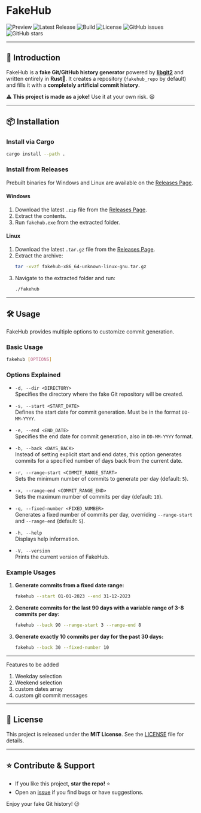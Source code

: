 # FakeHub
![Preview](https://github.com/user-attachments/assets/843a70ee-3110-4d78-8b41-e4d74b67d176)
![Latest Release](https://img.shields.io/github/v/release/lordofwizard/fakehub?style=flat)
![Build](https://img.shields.io/github/actions/workflow/status/lordofwizard/fakehub/build_test.yml?branch=main&style=flat)
![License](https://img.shields.io/github/license/lordofwizard/fakehub?style=flat)
![GitHub issues](https://img.shields.io/github/issues/lordofwizard/fakehub?style=flat)
![GitHub stars](https://img.shields.io/github/stars/lordofwizard/fakehub?style=flat)

---

## 🚀 Introduction
FakeHub is a **fake Git/GitHub history generator** powered by [**libgit2**](https://libgit2.org/) and written entirely in **Rust**🦀. It creates a repository (`fakehub_repo` by default) and fills it with a **completely artificial commit history**.

⚠ **This project is made as a joke!** Use it at your own risk. 😆

---

## 📦 Installation

### Install via Cargo
```sh
cargo install --path .
```

### Install from Releases
Prebuilt binaries for Windows and Linux are available on the [Releases Page](https://github.com/lordofwizard/fakehub/releases).

#### **Windows**
1. Download the latest `.zip` file from the [Releases Page](https://github.com/lordofwizard/fakehub/releases).
2. Extract the contents.
3. Run `fakehub.exe` from the extracted folder.

#### **Linux**
1. Download the latest `.tar.gz` file from the [Releases Page](https://github.com/lordofwizard/fakehub/releases).
2. Extract the archive:
   ```sh
   tar -xvzf fakehub-x86_64-unknown-linux-gnu.tar.gz
   ```
3. Navigate to the extracted folder and run:
   ```sh
   ./fakehub
   ```

---

## 🛠 Usage

FakeHub provides multiple options to customize commit generation.

### **Basic Usage**
```sh
fakehub [OPTIONS]
```

### **Options Explained**

- `-d, --dir <DIRECTORY>`  
  Specifies the directory where the fake Git repository will be created.
  
- `-s, --start <START_DATE>`  
  Defines the start date for commit generation. Must be in the format `DD-MM-YYYY`.
  
- `-e, --end <END_DATE>`  
  Specifies the end date for commit generation, also in `DD-MM-YYYY` format.
  
- `-b, --back <DAYS_BACK>`  
  Instead of setting explicit start and end dates, this option generates commits for a specified number of days back from the current date.
  
- `-r, --range-start <COMMIT_RANGE_START>`  
  Sets the minimum number of commits to generate per day (default: `5`).
  
- `-x, --range-end <COMMIT_RANGE_END>`  
  Sets the maximum number of commits per day (default: `10`).
  
- `-q, --fixed-number <FIXED_NUMBER>`  
  Generates a fixed number of commits per day, overriding `--range-start` and `--range-end` (default: `5`).
  
- `-h, --help`  
  Displays help information.
  
- `-V, --version`  
  Prints the current version of FakeHub.
  
### **Example Usages**

1. **Generate commits from a fixed date range:**
   ```sh
   fakehub --start 01-01-2023 --end 31-12-2023
   ```

2. **Generate commits for the last 90 days with a variable range of 3-8 commits per day:**
   ```sh
   fakehub --back 90 --range-start 3 --range-end 8
   ```

3. **Generate exactly 10 commits per day for the past 30 days:**
   ```sh
   fakehub --back 30 --fixed-number 10
   ```

---

Features to be added   
1. Weekday selection
2. Weekend selection 
3. custom dates array
4. custom git commit messages

---

## 📜 License
This project is released under the **MIT License**. See the [LICENSE](LICENSE) file for details.

---

## ⭐ Contribute & Support
- If you like this project, **star the repo!** ⭐
- Open an [issue](https://github.com/lordofwizard/fakehub/issues) if you find bugs or have suggestions.

Enjoy your fake Git history! 😉



